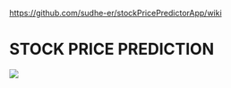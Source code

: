 https://github.com/sudhe-er/stockPricePredictorApp/wiki
# STOCK PRICE PREDICTION
![](https://nycdsa-blog-files.s3.us-east-2.amazonaws.com/2021/03/chaitali-majumder/house-price-497112-KhCJQICS.jpg)
